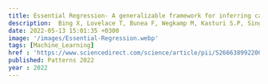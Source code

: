 ```yaml
---
title: Essential Regression- A generalizable framework for inferring causal latent factors from multi-omic datasets
description:  Bing X, Lovelace T, Bunea F, Wegkamp M, Kasturi S.P, Singh H✝, Benos P.V✝, <strong>Das J✝</strong>
date: 2022-05-13 15:01:35 +0300
image: '/images/Essential-Regression.webp'
tags: [Machine_Learning]
href : 'https://www.sciencedirect.com/science/article/pii/S2666389922000538'
published: Patterns 2022
year : 2022
---
```

